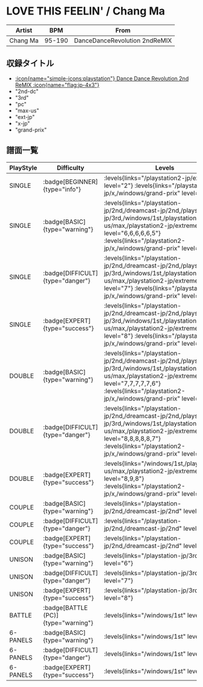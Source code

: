 # LOVE THIS FEELIN' / Chang Ma

|Artist|BPM|From|
|------|---|----|
|Chang Ma|95-190|DanceDanceRevolution 2ndReMIX|

## 収録タイトル

- [:icon{name="simple-icons:playstation"} Dance Dance Revolution 2nd ReMIX :icon{name="flag:jp-4x3"}](/playstation-jp/2nd)
- "2nd-dc"
- "3rd"
- "pc"
- "max-us"
- "ext-jp"
- "x-jp"
- "grand-prix"

## 譜面一覧

|PlayStyle|Difficulty|Levels|Notes|Movie|
|---------|----------|------|-----|-----|
|SINGLE| :badge[BEGINNER]{type="info"}| :levels{links="/playstation2-jp/extreme" level="2"} :levels{links="/playstation2-jp/x,/windows/grand-prix" level="4"}|76/0||
|SINGLE| :badge[BASIC]{type="warning"}| :levels{links="/playstation-jp/2nd,/dreamcast-jp/2nd,/playstation-jp/3rd,/windows/1st,/playstation2-us/max,/playstation2-jp/extreme" level="6,6,6,6,6,5"} :levels{links="/playstation2-jp/x,/windows/grand-prix" level="9"}|210/0||
|SINGLE| :badge[DIFFICULT]{type="danger"}| :levels{links="/playstation-jp/2nd,/dreamcast-jp/2nd,/playstation-jp/3rd,/windows/1st,/playstation2-us/max,/playstation2-jp/extreme" level="7"} :levels{links="/playstation2-jp/x,/windows/grand-prix" level="10"}|225/0||
|SINGLE| :badge[EXPERT]{type="success"}| :levels{links="/playstation-jp/2nd,/dreamcast-jp/2nd,/playstation-jp/3rd,/windows/1st,/playstation2-us/max,/playstation2-jp/extreme" level="8"} :levels{links="/playstation2-jp/x,/windows/grand-prix" level="11"}|242/0||
|DOUBLE| :badge[BASIC]{type="warning"}| :levels{links="/playstation-jp/2nd,/dreamcast-jp/2nd,/playstation-jp/3rd,/windows/1st,/playstation2-us/max,/playstation2-jp/extreme" level="7,7,7,7,7,6"} :levels{links="/playstation2-jp/x,/windows/grand-prix" level="9,10"}|214/0||
|DOUBLE| :badge[DIFFICULT]{type="danger"}| :levels{links="/playstation-jp/2nd,/dreamcast-jp/2nd,/playstation-jp/3rd,/windows/1st,/playstation2-us/max,/playstation2-jp/extreme" level="8,8,8,8,8,7"} :levels{links="/playstation2-jp/x,/windows/grand-prix" level="10,11"}|227/0||
|DOUBLE| :badge[EXPERT]{type="success"}| :levels{links="/windows/1st,/playstation2-us/max,/playstation2-jp/extreme" level="8,9,8"} :levels{links="/playstation2-jp/x,/windows/grand-prix" level="11,12"}|241/0||
|COUPLE| :badge[BASIC]{type="warning"}| :levels{links="/playstation-jp/2nd,/dreamcast-jp/2nd" level="6"}|194/0||
|COUPLE| :badge[DIFFICULT]{type="danger"}| :levels{links="/playstation-jp/2nd,/dreamcast-jp/2nd" level="7"}|207/0||
|COUPLE| :badge[EXPERT]{type="success"}| :levels{links="/playstation-jp/2nd,/dreamcast-jp/2nd" level="8"}|226/0||
|UNISON| :badge[BASIC]{type="warning"}| :levels{links="/playstation-jp/3rd" level="6"}|||
|UNISON| :badge[DIFFICULT]{type="danger"}| :levels{links="/playstation-jp/3rd" level="7"}|||
|UNISON| :badge[EXPERT]{type="success"}| :levels{links="/playstation-jp/3rd" level="8"}|||
|BATTLE| :badge[BATTLE (PC)]{type="warning"}| :levels{links="/windows/1st" level="6"}|||
|6-PANELS| :badge[BASIC]{type="warning"}| :levels{links="/windows/1st" level="4"}|193/0||
|6-PANELS| :badge[DIFFICULT]{type="danger"}| :levels{links="/windows/1st" level="6"}|217/0||
|6-PANELS| :badge[EXPERT]{type="success"}| :levels{links="/windows/1st" level="8"}|239/0||
